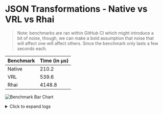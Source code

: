 # JSON Transformations - Native vs VRL vs Rhai 

> Note: benchmarks are ran within GitHub CI which might introduce a bit of noise, though, we can make a bold assumption that noise that will affect one will affect others. Since the benchmark only lasts a few seconds each.
        

| Benchmark | Time (in µs) |
|-----------|------|
| Native | 210.2 |
| VRL | 539.6 |
| Rhai | 4148.8 |

![Benchmark Bar Chart](https://quickchart.io/chart?bkg=white&c=%7B%22data%22%3A%7B%22datasets%22%3A%5B%7B%22data%22%3A%5B210.2%2C539.6%2C4148.8%5D%2C%22label%22%3A%22Benchmark%20Results%22%7D%5D%2C%22labels%22%3A%5B%22Native%22%2C%22VRL%22%2C%22Rhai%22%5D%7D%2C%22options%22%3A%7B%22scales%22%3A%7B%22yAxes%22%3A%5B%7B%22ticks%22%3A%7B%22beginAtZero%22%3Atrue%7D%7D%5D%7D%2C%22title%22%3A%7B%22display%22%3Atrue%2C%22text%22%3A%22Lower%20is%20Better%22%7D%7D%2C%22type%22%3A%22bar%22%7D)

<details><summary>Click to expand logs</summary>

Rust Benchmark Output:

```shell

running 0 tests

test result: ok. 0 passed; 0 failed; 0 ignored; 0 measured; 0 filtered out; finished in 0.00s

Rhai                    time:   [4.1447 µs 4.1488 µs 4.1542 µs]
Found 9 outliers among 100 measurements (9.00%)
  1 (1.00%) low mild
  2 (2.00%) high mild
  6 (6.00%) high severe

VRL                     time:   [538.67 ns 539.61 ns 540.77 ns]
Found 4 outliers among 100 measurements (4.00%)
  2 (2.00%) low mild
  2 (2.00%) high mild

Native                  time:   [208.42 ns 210.21 ns 212.46 ns]
Found 13 outliers among 100 measurements (13.00%)
  1 (1.00%) high mild
  12 (12.00%) high severe


```



</details>
